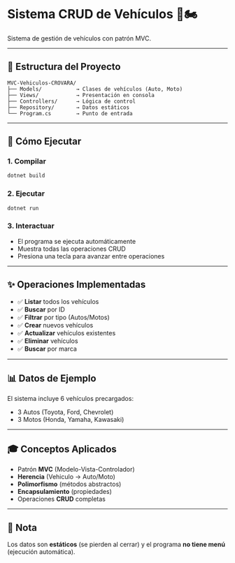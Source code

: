 # Sistema CRUD de Vehículos 🚗🏍️

Sistema de gestión de vehículos con patrón MVC.

---

## 📁 Estructura del Proyecto

```
MVC-Vehiculos-CROVARA/
├── Models/           → Clases de vehículos (Auto, Moto)
├── Views/            → Presentación en consola
├── Controllers/      → Lógica de control
├── Repository/       → Datos estáticos
└── Program.cs        → Punto de entrada
```

---

## 🚀 Cómo Ejecutar

### 1. Compilar
```bash
dotnet build
```

### 2. Ejecutar
```bash
dotnet run
```

### 3. Interactuar
- El programa se ejecuta automáticamente
- Muestra todas las operaciones CRUD
- Presiona una tecla para avanzar entre operaciones

---

## ✨ Operaciones Implementadas

- ✅ **Listar** todos los vehículos
- ✅ **Buscar** por ID
- ✅ **Filtrar** por tipo (Autos/Motos)
- ✅ **Crear** nuevos vehículos
- ✅ **Actualizar** vehículos existentes
- ✅ **Eliminar** vehículos
- ✅ **Buscar** por marca

---

## 📊 Datos de Ejemplo

El sistema incluye 6 vehículos precargados:
- 3 Autos (Toyota, Ford, Chevrolet)
- 3 Motos (Honda, Yamaha, Kawasaki)

---

## 🎓 Conceptos Aplicados

- Patrón **MVC** (Modelo-Vista-Controlador)
- **Herencia** (Vehiculo → Auto/Moto)
- **Polimorfismo** (métodos abstractos)
- **Encapsulamiento** (propiedades)
- Operaciones **CRUD** completas

---

## 📝 Nota

Los datos son **estáticos** (se pierden al cerrar) y el programa **no tiene menú** (ejecución automática).
